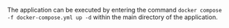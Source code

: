 The application can be executed by entering the command `docker compose -f docker-compose.yml up -d` within the main directory of the application.
